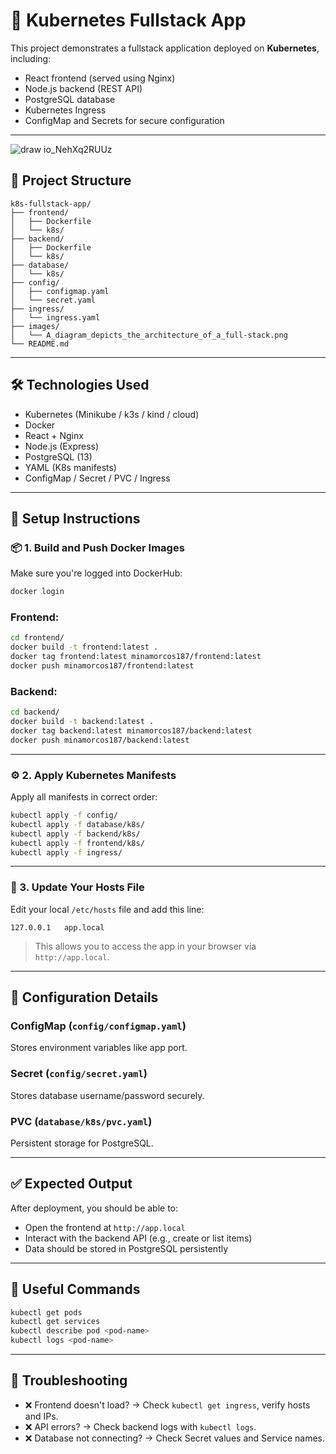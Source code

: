 # 🚀 Kubernetes Fullstack App

This project demonstrates a fullstack application deployed on **Kubernetes**, including:
- React frontend (served using Nginx)
- Node.js backend (REST API)
- PostgreSQL database
- Kubernetes Ingress
- ConfigMap and Secrets for secure configuration

---
![draw io_NehXq2RUUz](https://github.com/user-attachments/assets/ceaa970c-bb4a-43db-9adb-2b9d4e6d2b41)


## 📁 Project Structure

```
k8s-fullstack-app/
├── frontend/
│   ├── Dockerfile
│   └── k8s/
├── backend/
│   ├── Dockerfile
│   └── k8s/
├── database/
│   └── k8s/
├── config/
│   ├── configmap.yaml
│   └── secret.yaml
├── ingress/
│   └── ingress.yaml
├── images/
│   └── A_diagram_depicts_the_architecture_of_a_full-stack.png
└── README.md
```

---

## 🛠️ Technologies Used

- Kubernetes (Minikube / k3s / kind / cloud)
- Docker
- React + Nginx
- Node.js (Express)
- PostgreSQL (13)
- YAML (K8s manifests)
- ConfigMap / Secret / PVC / Ingress

---

## 🧪 Setup Instructions

### 📦 1. Build and Push Docker Images

Make sure you're logged into DockerHub:

```bash
docker login
```

### Frontend:
```bash
cd frontend/
docker build -t frontend:latest .
docker tag frontend:latest minamorcos187/frontend:latest
docker push minamorcos187/frontend:latest
```

### Backend:
```bash
cd backend/
docker build -t backend:latest .
docker tag backend:latest minamorcos187/backend:latest
docker push minamorcos187/backend:latest
```

---

### ⚙️ 2. Apply Kubernetes Manifests

Apply all manifests in correct order:

```bash
kubectl apply -f config/
kubectl apply -f database/k8s/
kubectl apply -f backend/k8s/
kubectl apply -f frontend/k8s/
kubectl apply -f ingress/
```

---

### 🧩 3. Update Your Hosts File

Edit your local `/etc/hosts` file and add this line:

```
127.0.0.1   app.local
```

> This allows you to access the app in your browser via `http://app.local`.

---

## 🔐 Configuration Details

### ConfigMap (`config/configmap.yaml`)
Stores environment variables like app port.

### Secret (`config/secret.yaml`)
Stores database username/password securely.

### PVC (`database/k8s/pvc.yaml`)
Persistent storage for PostgreSQL.

---

## ✅ Expected Output

After deployment, you should be able to:
- Open the frontend at `http://app.local`
- Interact with the backend API (e.g., create or list items)
- Data should be stored in PostgreSQL persistently

---

## 🧰 Useful Commands

```bash
kubectl get pods
kubectl get services
kubectl describe pod <pod-name>
kubectl logs <pod-name>
```

---

## 🧠 Troubleshooting

- ❌ Frontend doesn't load? → Check `kubectl get ingress`, verify hosts and IPs.
- ❌ API errors? → Check backend logs with `kubectl logs`.
- ❌ Database not connecting? → Check Secret values and Service names.



